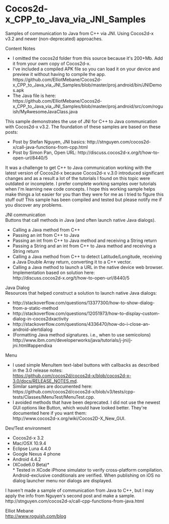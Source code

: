 Cocos2d-x_CPP_to_Java_via_JNI_Samples
=====================================

Samples of communication to Java from C++ via JNI. Using Cocos2d-x v3.2 and newer (non-deprecated) approaches. 

Content Notes
<ul>
<li>I omitted the cocos2d folder from this source because it's 200+Mb. Add it from your owm copy of Cocos2d-x.</li> 
<li>I've included a compiled APK file so you can load it on your device and preview it without having to compile the app.<br/>
https://github.com/ElliotMebane/Cocos2d-x_CPP_to_Java_via_JNI_Samples/blob/master/proj.android/bin/JNIDemos.apk</li>
<li>The Java file is here: <br/>
https://github.com/ElliotMebane/Cocos2d-x_CPP_to_Java_via_JNI_Samples/blob/master/proj.android/src/com/roguish/MyAwesomeJavaClass.java</li>
</ul>

This sample demonstrates the use of JNI for C++ to Java communication with Cocos2d-x v3.2. The foundation of these samples are based on these posts:<br/>
<ul>
<li>Post by Stefan Nguyen, JNI basics: http://stnguyen.com/cocos2d-x/call-java-functions-from-cpp.html</li>
<li>Post by Simon Pan, Open URL: http://discuss.cocos2d-x.org/t/how-to-open-url/8440/5</li>
</ul>

It was a challenge to get C++ to Java communication working with the latest version of Cocos2d-x because Cocos2d-x v.3.0 introduced significant changes and as a result a lot of the tutorials I found on this topic were outdated or incomplete. I prefer complete working samples over tutorials when I'm learning new code concepts. I hope this working sample helps make things a lot easier for you than they were for me as I tried to figure this stuff out! This sample has been compiled and tested but please notify me if you discover any problems. 

JNI communication<br/>
Buttons that call methods in Java (and often launch native Java dialogs).
<ul>
<li>Calling a Java method from C++</li>
<li>Passing an int from C++ to Java</li>
<li>Passing an int from C++ to Java method and receiving a String return</li>
<li>Passing a String and an int from C++ to Java method and receiving a String return</li>
<li>Calling a Java method from C++ to detect Latitude/Longitude, receiving a Java Double Array return, converting it to a C++ vector.</li>
<li>Calling a Java method to launch a URL in the native device web browser. Implementation based on solution here:<br />http://discuss.cocos2d-x.org/t/how-to-open-url/8440/5</li>
</ul>

Java Dialog<br/>
Resources that helped construct a solution to launch native Java dialogs:
<ul>
<li>http://stackoverflow.com/questions/13377300/how-to-show-dialog-from-a-static-method</li>
<li>http://stackoverflow.com/questions/12051973/how-to-display-custom-dialog-in-cocos2dxactivity</li>
<li>http://stackoverflow.com/questions/4336470/how-do-i-close-an-android-alertdialog</li>
<li>(Formatting Java method signatures. i.e., when to use semicolons) http://www.ibm.com/developerworks/java/tutorials/j-jni/j-jni.html#appendixa</li>
</ul>

Menu<br/>
<ul>
<li>I used simple MenuItem text-label buttons with callbacks as described in the 3.0 release notes:<br/>
<a href="https://github.com/cocos2d/cocos2d-x/blob/cocos2d-x-3.0/docs/RELEASE_NOTES.md">https://github.com/cocos2d/cocos2d-x/blob/cocos2d-x-3.0/docs/RELEASE_NOTES.md</a>.</li>
<li>Similar samples are documented here:<br/> https://github.com/cocos2d/cocos2d-x/blob/v3/tests/cpp-tests/Classes/MenuTest/MenuTest.cpp.</li>
<li>I avoided methods that have been deprecated. I did not use the newest GUI options like Button, which would have looked better. They're documented here if you want them: <br/>
http://www.cocos2d-x.org/wiki/Cocos2D-X_New_GUI.</li>
</ul>

Dev/Test environment
<ul>
<li>Cocos2d-x 3.2</li>
<li>Mac/OSX 10.9.4</li>
<li>Eclipse Luna 4.4.0</li>
<li>Google Nexus 4 phone</li>
<li>Android 4.4.2</li>
<li>(XCode6.0 Beta)*<br/>
* Tested in XCode iPhone simulator to verify cross-platform compilation. Android-exclusive conditionals are verified. When publishing on iOS no dialog launcher menu nor dialogs are displayed.</li>
</ul>
I haven't made a sample of communication from Java to C++, but I may apply the info from Nguyen's second post and make a sample. <br/>
http://stnguyen.com/cocos2d-x/call-cpp-functions-from-java.html

Elliot Mebane<br/>
http://www.roguish.com/blog
